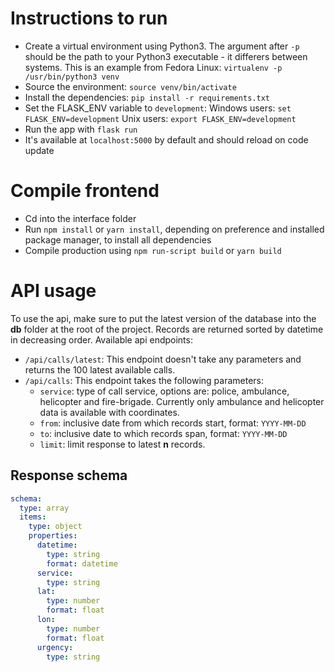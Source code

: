 # Instructions to run
 - Create a virtual environment using Python3. The argument after `-p` should be the path to your Python3 executable - it differers between systems. This is an example from Fedora Linux: `virtualenv -p /usr/bin/python3 venv`
 - Source the environment: `source venv/bin/activate`
 - Install the dependencies: `pip install -r requirements.txt`
 - Set the FLASK_ENV variable to `development`:
   Windows users: `set FLASK_ENV=development`
   Unix users: `export FLASK_ENV=development`
 - Run the app with `flask run`
 - It's available at `localhost:5000` by default and should reload on code update

 # Compile frontend
 - Cd into the interface folder
 - Run `npm install` or `yarn install`, depending on preference and installed package manager, to install all dependencies
 - Compile production using `npm run-script build` or `yarn build`

# API usage
To use the api, make sure to put the latest version of the database into the **db** 
folder at the root of the project. Records are returned sorted by datetime in
decreasing order. Available api endpoints:

* `/api/calls/latest`:
  This endpoint doesn't take any parameters and returns the 100 latest available calls.
* `/api/calls`:
  This endpoint takes the following parameters:
  * `service`: type of call service, options are: police, ambulance, helicopter
      and fire-brigade. Currently only ambulance and helicopter data is
      available with coordinates.
  * `from`: inclusive date from which records start, format: `YYYY-MM-DD`
  * `to`: inclusive date to which records span, format: `YYYY-MM-DD`
  * `limit`: limit response to latest **n** records.

## Response schema
```yaml
schema:
  type: array
  items:
    type: object
    properties:
      datetime:
        type: string
        format: datetime
      service:
        type: string
      lat:
        type: number
        format: float
      lon:
        type: number
        format: float
      urgency:
        type: string
```
